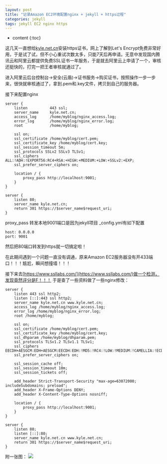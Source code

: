 ```yaml
---
layout: post
title: "记录Amazon EC2环境配置nginx + jekyll + https过程"
categories: jekyll
tags: jekyll EC2 nginx https
---
```


* content
{:toc}


这几天一直想给[kyle.net.cn](https://kyle.net.cn)安装https证书，网上了解到Let's Encrypt免费非常好用，于是试了试，但不小心重试次数太多，只能7天后再申请。无意中发现国内腾讯云和阿里云都提供免费SSL证书一年服务，于是就去阿里云上申请了一个，审核还挺快的，打完一把王者审核就通过了。

<!--more-->

进入阿里云后台控制台->安全(云盾)->证书服务->购买证书，按照操作一步一步来，很快就审核通过了，拿到.pem和.key文件，拷贝到自己的服务器。

接下来配置nginx

	server {
		listen			443 ssl;
		server_name     kyle.net.cn;
		access_log      /home/myblog/nginx_access.log;
		error_log       /home/myblog/nginx_error.log;
		root            /home/myblog;
		
		ssl on;
		ssl_certificate /home/myblog/cert.pem;
		ssl_certificate_key /home/myblog/cert.key;
		ssl_session_timeout 5m;
		ssl_protocols SSLv2 SSLv3 TLSv1;
		ssl_ciphers ALL:!ADH:!EXPORT56:RC4+RSA:+HIGH:+MEDIUM:+LOW:+SSLv2:+EXP;
		ssl_prefer_server_ciphers on;
		
		location / {
			proxy_pass http://localhost:9001;
		}
	}
	
	server {
		listen 80;
		server_name kyle.net.cn;
		return 301 https://$server_name$request_uri;
	}


proxy_pass 转发本地9001端口是因为jekyll项目 _config.yml有如下配置

	host: 0.0.0.0
	port: 9001
然后把80端口转发到https就一切搞定啦！

在此期间遇到一个问题一直没有调通，原来Amazon EC2服务器没有开433端口！！！尴尬，瞬间想撞墙！！！

接下来去[https://www.ssllabs.com/](https://www.ssllabs.com/)做一个检测，发现竟然评分是F！！！
于是查了一些资料做了一些nginx修改：

	server {
		listen 443 ssl http2;
		listen [::]:443 ssl http2;
		server_name kyle.net.cn www.kyle.net.cn;
		access_log /home/myblog/nginx_access.log;
		error_log /home/myblog/nginx_error.log;
		root /home/myblog;
		
		ssl on;
		ssl_certificate /home/myblog/cert.pem;
		ssl_certificate_key /home/myblog/cert.key;
		ssl_dhparam /home/myblog/dhparam.pem;
		ssl_protocols TLSv1.2 TLSv1.1 TLSv1;
		ssl_ciphers EECDH+AESGCM:EDH+AESGCM:EECDH:EDH:!MD5:!RC4:!LOW:!MEDIUM:!CAMELLIA:!ECDSA:!DES:!DSS:!3DES:!NULL;
		ssl_prefer_server_ciphers on;

		ssl_session_cache off;
		ssl_session_timeout 10m;
		ssl_session_tickets off;
		
		add_header Strict-Transport-Security "max-age=63072000; includeSubdomains; preload";
		add_header X-Frame-Options DENY;
		add_header X-Content-Type-Options nosniff;
		
		location / {
			proxy_pass http://localhost:9001;
		}
	}

	server {
		listen 80;
		listen [::]:80;
		server_name kyle.net.cn www.kyle.net.cn;
		return 301 https://$server_name$request_uri;
	}

附一张图：
![](https://freetest.net.cn/ssllabs-A+.png)
